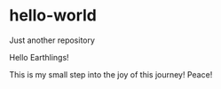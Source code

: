 # hello-world
Just another repository

Hello Earthlings!

This is my small step into the joy of this journey!
Peace!
